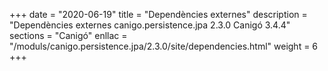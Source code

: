 +++
date        = "2020-06-19"
title       = "Dependències externes"
description = "Dependències externes canigo.persistence.jpa 2.3.0 Canigó 3.4.4"
sections    = "Canigó"
enllac		= "/moduls/canigo.persistence.jpa/2.3.0/site/dependencies.html"
weight		= 6
+++
